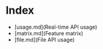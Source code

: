 # Index

- [usage.md](Real-time API usage)
- [matrix.md](Feature matrix)
- [file.md](File API usage)